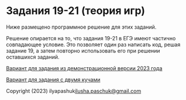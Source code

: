 # Задания 19-21 (теория игр)

Ниже размещено программное решение для этих заданий.

Решение опирается на то, что задания 19-21 в ЕГЭ имеют частично совпадающее условие. Это позволяет один раз написать код, решая задание 19, а затем повторно использовать его при решении оставшихся заданий.

[Вариант для задания из демонстрационной версии 2023 года](gm.7z)

[Вариант для задания с двумя кучами](gm2.7z)

Copyright (2023) ilyapashuk<ilusha.paschuk@gmail.com>